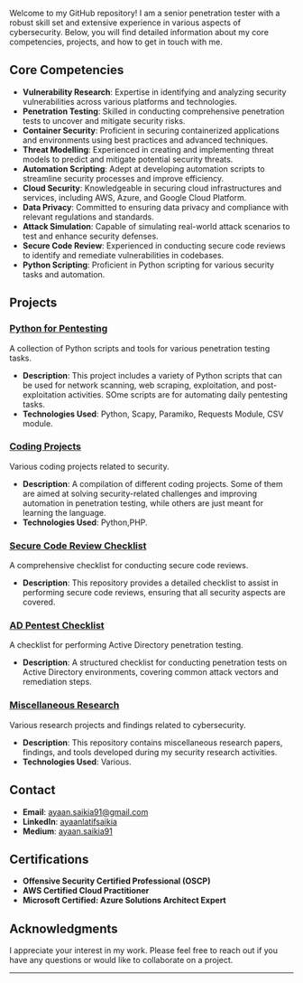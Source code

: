Welcome to my GitHub repository! I am a senior penetration tester with a robust skill set and extensive experience in various aspects of cybersecurity. Below, you will find detailed information about my core competencies, projects, and how to get in touch with me.

## Core Competencies

- **Vulnerability Research**: Expertise in identifying and analyzing security vulnerabilities across various platforms and technologies.
- **Penetration Testing**: Skilled in conducting comprehensive penetration tests to uncover and mitigate security risks.
- **Container Security**: Proficient in securing containerized applications and environments using best practices and advanced techniques.
- **Threat Modelling**: Experienced in creating and implementing threat models to predict and mitigate potential security threats.
- **Automation Scripting**: Adept at developing automation scripts to streamline security processes and improve efficiency.
- **Cloud Security**: Knowledgeable in securing cloud infrastructures and services, including AWS, Azure, and Google Cloud Platform.
- **Data Privacy**: Committed to ensuring data privacy and compliance with relevant regulations and standards.
- **Attack Simulation**: Capable of simulating real-world attack scenarios to test and enhance security defenses.
- **Secure Code Review**: Experienced in conducting secure code reviews to identify and remediate vulnerabilities in codebases.
- **Python Scripting**: Proficient in Python scripting for various security tasks and automation.

## Projects

### [Python for Pentesting](https://github.com/Als77/python-for-pentesting)
A collection of Python scripts and tools for various penetration testing tasks.

- **Description**: This project includes a variety of Python scripts that can be used for network scanning, web scraping, exploitation, and post-exploitation activities. SOme scripts are for automating daily pentesting tasks.
- **Technologies Used**: Python, Scapy, Paramiko, Requests Module, CSV module.

### [Coding Projects](https://github.com/Als77/coding-projects) 
Various coding projects related to security.

- **Description**: A compilation of different coding projects. Some of them are aimed at solving security-related challenges and improving automation in penetration testing, while others are just meant for learning the language.
- **Technologies Used**: Python,PHP.

### [Secure Code Review Checklist](https://github.com/Als77/secure-code-review-checklist)
A comprehensive checklist for conducting secure code reviews.

- **Description**: This repository provides a detailed checklist to assist in performing secure code reviews, ensuring that all security aspects are covered.

### [AD Pentest Checklist](https://github.com/Als77/ad-pentest-checklist)
A checklist for performing Active Directory penetration testing.

- **Description**: A structured checklist for conducting penetration tests on Active Directory environments, covering common attack vectors and remediation steps.

### [Miscellaneous Research](https://github.com/Als77/miscellaneous-research)
Various research projects and findings related to cybersecurity.

- **Description**: This repository contains miscellaneous research papers, findings, and tools developed during my security research activities.
- **Technologies Used**: Various.


## Contact

- **Email**: [ayaan.saikia91@gmail.com](mailto:ayaan.saikia91@gmail.com)
- **LinkedIn**: [ayaanlatifsaikia](https://www.linkedin.com/in/ayaanlatifsaikia)
- **Medium**: [ayaan.saikia91](https://medium.com/@ayaan.saikia91)

## Certifications

- **Offensive Security Certified Professional (OSCP)**
- **AWS Certified Cloud Practitioner**
- **Microsoft Certified: Azure Solutions Architect Expert**


## Acknowledgments

I appreciate your interest in my work. Please feel free to reach out if you have any questions or would like to collaborate on a project.

---

